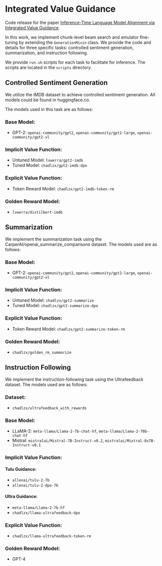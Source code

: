 # Integrated Value Guidance

Code release for the paper [Inference-Time Language Model Alignment via Integrated Value Guidance](https://arxiv.org/abs/2409.17819).

In this work, we implement chunk-level beam search and emulator fine-tuning by extending the `GenerationMixin` class. We provide the code and details for three specific tasks: controlled sentiment generation, summarization, and instruction following.

We provide `run.sh` scripts for each task to facilitate for inference. The scripts are located in the `scripts` directory.

## Controlled Sentiment Generation

We utilize the IMDB dataset to achieve controlled sentiment generation. All models could be found in huggingface.co. 

The models used in this task are as follows:

### Base Model:
- GPT-2: `openai-community/gpt2`, `openai-community/gpt2-large`, `openai-community/gpt2-xl`

### Implicit Value Function:
- Untuned Model: `lvwerra/gpt2-imdb`
- Tuned Model: `chadlzx/gpt2-imdb-dpo`

### Explicit Value Function:
- Token Reward Model: `chadlzx/gpt2-imdb-token-rm`

### Golden Reward Model:
- `lvwerra/distilbert-imdb`

## Summarization

We implement the summarization task using the CarperAI/openai_summarize_comparisons dataset. The models used are as follows:

### Base Model:
- GPT-2: `openai-community/gpt2`, `openai-community/gpt2-large`, `openai-community/gpt2-xl`

### Implicit Value Function:
- Untuned Model: `chadlzx/gpt2-summarize`
- Tuned Model: `chadlzx/gpt2-summarize-dpo`

### Explicit Value Function:
- Token Reward Model: `chadlzx/gpt2-summarize-token-rm`

### Golden Reward Model:
- `chadlzx/golden_rm_summarize`

## Instruction Following

We implement the instruction-following task using the Ultrafeedback dataset. The models used are as follows:

### Dataset:
- `chadlzx/ultrafeedback_with_rewards`

### Base Model:
- LLaMA-2: `meta-llama/Llama-2-7b-chat-hf`, `meta-llama/Llama-2-70b-chat-hf`
- Mistral: `mistralai/Mistral-7B-Instruct-v0.2`, `mistralai/Mixtral-8x7B-Instruct-v0.1`

### Implicit Value Function:

#### Tulu Guidance:
- `allenai/tulu-2-7b`
- `allenai/tulu-2-dpo-7b`

#### Ultra Guidance:
- `meta-llama/Llama-2-7b-hf`
- `chadlzx/llama-ultrafeedback-dpo`

### Explicit Value Function:
- `chadlzx/llama-ultrafeedback-token-rm`

### Golden Reward Model:
- GPT-4
